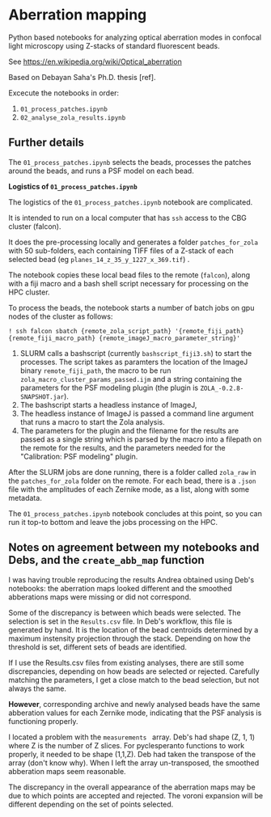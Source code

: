 # Aberration mapping 

Python based notebooks for analyzing optical aberration modes in confocal light microscopy using Z-stacks of standard fluorescent beads.

See https://en.wikipedia.org/wiki/Optical_aberration

Based on Debayan Saha's Ph.D. thesis [ref].

Excecute the notebooks in order:

1. `01_process_patches.ipynb`
2. `02_analyse_zola_results.ipynb`

## Further details

The `01_process_patches.ipynb` selects the beads, processes the patches around the beads, and runs a PSF model on each bead.

**Logistics of `01_process_patches.ipynb`**

The logistics of the `01_process_patches.ipynb` notebook are complicated.  

It is intended to run on a local computer that has `ssh` access to the CBG cluster (falcon).

It does the pre-processing locally and generates a folder `patches_for_zola` with 
50 sub-folders, each containing TIFF files of a Z-stack of each selected bead 
(eg `planes_14_z_35_y_1227_x_369.tif`) .

The notebook copies these local bead files to the remote (`falcon`), 
along with a fiji macro and a bash shell script necessary for processing 
on the HPC cluster.

To process the beads, the notebook starts a number of batch jobs on gpu nodes of the cluster as follows:

` ! ssh falcon sbatch {remote_zola_script_path} '{remote_fiji_path} {remote_fiji_macro_path} {remote_imageJ_macro_parameter_string}'   `

1. SLURM calls a bashscript (currently `bashscript_fiji3.sh`) to start the processes.  The script takes as paramters the location of the ImageJ binary `remote_fiji_path`, the macro to be run `zola_macro_cluster_params_passed.ijm` and a string containing the parameters for the PSF modeling plugin (the plugin is `ZOLA_-0.2.8-SNAPSHOT.jar`).
2. The bashscript starts a headless instance of ImageJ, 
3. The headless instance of ImageJ is passed a command line argument that runs a macro to start the Zola analysis.
3. The parameters for the plugin and the filename for the results are passed as a single string which is parsed by the macro into a filepath on the remote for the results, and the parameters needed for the "Calibration: PSF modeling" plugin.   

After the SLURM jobs are done running, there is a folder called `zola_raw` in the `patches_for_zola` folder on the remote.  For each bead, there is a `.json` file with the amplitudes of each Zernike mode, as a list, along with some metadata. 

The `01_process_patches.ipynb` notebook concludes at this point, so you can run it top-to bottom and leave the jobs processing on the HPC.

## Notes on agreement between my notebooks and Debs, and the  `create_abb_map` function

I was having trouble reproducing the results Andrea obtained using Deb's notebooks: the aberration maps looked different and the smoothed abberations maps were missing or did not correspond.

Some of the discrepancy is between which beads were selected.  The selection is set in the `Results.csv` file.  In Deb's workflow, this file is generated by hand.  It is the location of the bead centroids determined by a maximum instensity projection through the stack.  Depending on how the threshold is set, different sets of beads are identified.

If I use the Results.csv files from existing analyses, there are still some discrepancies, depending on how beads are selected or rejected. Carefully matching the parameters, I get a close match to the bead selection, but not always the same.

**However**, corresponding archive and newly analysed beads have the same abberation values for each Zernike mode, indicating that the PSF analysis is functioning properly.

I located a problem with the `measurements ` array.  Deb's had shape (Z, 1, 1) where Z is the number of Z slices.  For pyclesperanto functions to work properly, it needed to be shape (1,1,Z).  Deb had taken the transpose of the array (don't know why).  When I left the array un-transposed, the smoothed abberation maps seem reasonable. 

The discrepancy in the overall appearance of the aberration maps may be due to which points are accepted and rejected.  The voroni expansion will be different depending on the set of points selected. 

